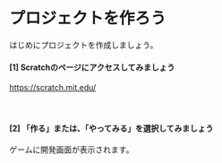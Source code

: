 # プロジェクトを作ろう

はじめにプロジェクトを作成しましょう。

#### [1] Scratchのページにアクセスしてみましょう
https://scratch.mit.edu/



　
　　
　　
　　　
　


#### [2] 「作る」または、「やってみる」を選択してみましょう



ゲームに開発画面が表示されます。
